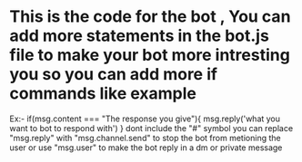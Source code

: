 # This is the code for the bot , You can add more statements in the bot.js file to make your bot more intresting you so you can add more if commands like example
 Ex:- if(msg.content ===  "The response you give"){
         msg.reply('what you want to bot to respond with')
           }
 dont include the "#" symbol 
 you can replace "msg.reply" with "msg.channel.send" to stop the bot from metioning the user or use "msg.user" to make the bot reply in a dm or private message
